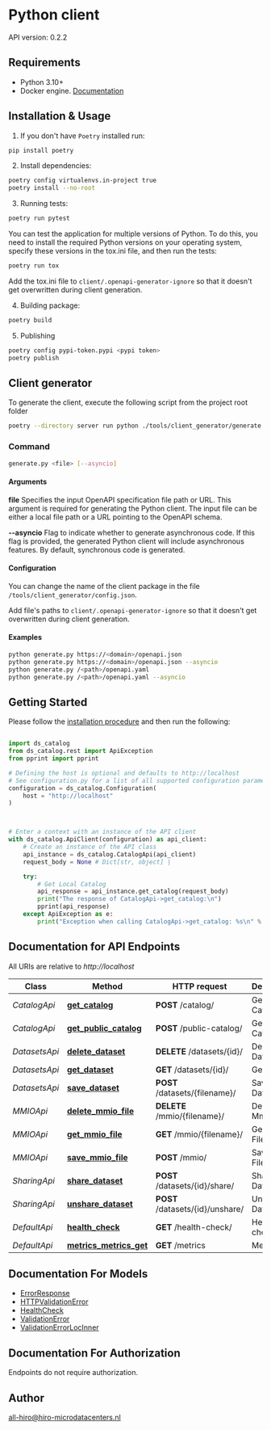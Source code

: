 # Python client
API version: 0.2.2

## Requirements

- Python 3.10+
- Docker engine. [Documentation](https://docs.docker.com/engine/install/)

## Installation & Usage

1. If you don't have `Poetry` installed run:

```bash
pip install poetry
```

2. Install dependencies:

```bash
poetry config virtualenvs.in-project true
poetry install --no-root
```

3. Running tests:

```bash
poetry run pytest
```

You can test the application for multiple versions of Python. To do this, you need to install the required Python versions on your operating system, specify these versions in the tox.ini file, and then run the tests:
```bash
poetry run tox
```
Add the tox.ini file to `client/.openapi-generator-ignore` so that it doesn't get overwritten during client generation.

4. Building package:

```bash
poetry build
```

5. Publishing
```bash
poetry config pypi-token.pypi <pypi token>
poetry publish
```

## Client generator
To generate the client, execute the following script from the project root folder
```bash
poetry --directory server run python ./tools/client_generator/generate.py ./api/openapi.yaml
```

### Command
```bash
generate.py <file> [--asyncio]
```

#### Arguments
**file**
Specifies the input OpenAPI specification file path or URL. This argument is required for generating the Python client. The input file can be either a local file path or a URL pointing to the OpenAPI schema.

**--asyncio**
Flag to indicate whether to generate asynchronous code. If this flag is provided, the generated Python client will include asynchronous features. By default, synchronous code is generated.

#### Configuration
You can change the name of the client package in the file `/tools/client_generator/config.json`.

Add file's paths to `client/.openapi-generator-ignore` so that it doesn't get overwritten during client generation.

#### Examples

```bash
python generate.py https://<domain>/openapi.json
python generate.py https://<domain>/openapi.json --asyncio
python generate.py /<path>/openapi.yaml
python generate.py /<path>/openapi.yaml --asyncio
```

## Getting Started

Please follow the [installation procedure](#installation--usage) and then run the following:

```python

import ds_catalog
from ds_catalog.rest import ApiException
from pprint import pprint

# Defining the host is optional and defaults to http://localhost
# See configuration.py for a list of all supported configuration parameters.
configuration = ds_catalog.Configuration(
    host = "http://localhost"
)



# Enter a context with an instance of the API client
with ds_catalog.ApiClient(configuration) as api_client:
    # Create an instance of the API class
    api_instance = ds_catalog.CatalogApi(api_client)
    request_body = None # Dict[str, object] | 

    try:
        # Get Local Catalog
        api_response = api_instance.get_catalog(request_body)
        print("The response of CatalogApi->get_catalog:\n")
        pprint(api_response)
    except ApiException as e:
        print("Exception when calling CatalogApi->get_catalog: %s\n" % e)

```

## Documentation for API Endpoints

All URIs are relative to *http://localhost*

Class | Method | HTTP request | Description
------------ | ------------- | ------------- | -------------
*CatalogApi* | [**get_catalog**](docs/CatalogApi.md#get_catalog) | **POST** /catalog/ | Get Local Catalog
*CatalogApi* | [**get_public_catalog**](docs/CatalogApi.md#get_public_catalog) | **POST** /public-catalog/ | Get Public Catalog
*DatasetsApi* | [**delete_dataset**](docs/DatasetsApi.md#delete_dataset) | **DELETE** /datasets/{id}/ | Delete Dataset
*DatasetsApi* | [**get_dataset**](docs/DatasetsApi.md#get_dataset) | **GET** /datasets/{id}/ | Get Dataset
*DatasetsApi* | [**save_dataset**](docs/DatasetsApi.md#save_dataset) | **POST** /datasets/{filename}/ | Save Dataset
*MMIOApi* | [**delete_mmio_file**](docs/MMIOApi.md#delete_mmio_file) | **DELETE** /mmio/{filename}/ | Delete Mmio File
*MMIOApi* | [**get_mmio_file**](docs/MMIOApi.md#get_mmio_file) | **GET** /mmio/{filename}/ | Get Mmio File
*MMIOApi* | [**save_mmio_file**](docs/MMIOApi.md#save_mmio_file) | **POST** /mmio/ | Save Mmio File
*SharingApi* | [**share_dataset**](docs/SharingApi.md#share_dataset) | **POST** /datasets/{id}/share/ | Share Dataset
*SharingApi* | [**unshare_dataset**](docs/SharingApi.md#unshare_dataset) | **POST** /datasets/{id}/unshare/ | Unhare Dataset
*DefaultApi* | [**health_check**](docs/DefaultApi.md#health_check) | **GET** /health-check/ | Health check
*DefaultApi* | [**metrics_metrics_get**](docs/DefaultApi.md#metrics_metrics_get) | **GET** /metrics | Metrics


## Documentation For Models

 - [ErrorResponse](docs/ErrorResponse.md)
 - [HTTPValidationError](docs/HTTPValidationError.md)
 - [HealthCheck](docs/HealthCheck.md)
 - [ValidationError](docs/ValidationError.md)
 - [ValidationErrorLocInner](docs/ValidationErrorLocInner.md)


<a id="documentation-for-authorization"></a>
## Documentation For Authorization

Endpoints do not require authorization.


## Author

all-hiro@hiro-microdatacenters.nl


